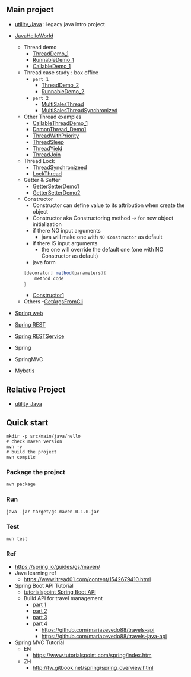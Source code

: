 ## Main project
- [utility_Java](https://github.com/yennanliu/utility_Java) : legacy java intro project
- [JavaHelloWorld](https://github.com/yennanliu/JavaHelloWorld/tree/main/src)
	- Thread demo
		- [ThreadDemo_1](./src/main/java/thread/ThreadDemo_1.java)
		- [RunnableDemo_1](./src/main/java/thread/RunnableDemo_1.java)
		- [CallableDemo_1](./src/main/java/thread/CallableDemo_1.java)
	- Thread case study : box office
		- `part 1`
			- [ThreadDemo_2](./src/main/java/thread/ThreadDemo_2.java)
			- [RunnableDemo_2](./src/main/java/thread/RunnableDemo_2.java)
		- `part 2`
			- [MultiSalesThread](./src/main/java/thread/MultiSalesThread.java)
			- [MultiSalesThreadSynchronized](./src/main/java/thread/MultiSalesThreadSynchronized.java)
	- Other Thread examples
		- [CallableThreadDemo_1](./src/main/java/thread/CallableThreadDemo_1.java)
		- [DamonThread_Demo1](./src/main/java/thread/DamonThread_Demo1.java)
		- [ThreadWithPriority](./src/main/java/thread/ThreadWithPriority.java)
		- [ThreadSleep](./src/main/java/thread/ThreadSleep.java)
		- [ThreadYield](./src/main/java/thread/ThreadYield.java)
		- [ThreadJoin](./src/main/java/thread/ThreadJoin.java)
	- Thread Lock
		- [ThreadSynchronizeed](./src/main/java/thread/ThreadSynchronizeed.java)
		- [LockThread](./src/main/java/thread/ThreadLock.java)
	- Getter & Setter
		- [GetterSetterDemo1](./src/main/java/Basics/GetterSetterDemo1.java)
		- [GetterSetterDemo2](./src/main/java/Basics/GetterSetterDemo2.java)
	- Constructor
		- Constructor can define value to its attribution when create the object
		- Constructor aka Constructoring method -> for new object initialization
		- if there NO input arguments
			- java will make one with `NO Constructor` as default
		- if there IS input arguments
			- the one will override the default one (one with NO Constructor as default)
		- java form
		```java
		[decorator] method(parameters){
			method code
		}
		```
		- [Constructor1](./src/main/java/Basics/ConstructorDemo1.java)
	- Others
		-[GetArgsFromCli](./src/main/java/Basics/GetArgsFromCli.java)

- [Spring web](https://github.com/yennanliu/JavaHelloWorld/tree/main/SpringWeb)
- [Spring REST](https://github.com/yennanliu/JavaHelloWorld/tree/main/SpringREST)
- [Spring RESTService](https://github.com/yennanliu/JavaHelloWorld/tree/main/SpringRESTService)
- Spring
- SpringMVC
- Mybatis

## Relative Project
- [utility_Java](https://github.com/yennanliu/utility_Java)

## Quick start
```
mkdir -p src/main/java/hello
# check maven version
mvn -v
# build the project
mvn compile
```

### Package the project
```
mvn package
```

### Run
```
java -jar target/gs-maven-0.1.0.jar
```

### Test 
```
mvn test
```

### Ref
- https://spring.io/guides/gs/maven/
- Java learning ref
	- https://www.itread01.com/content/1542679410.html
- Spring Boot API Tutorial
	- [tutorialspoint Spring Boot API](https://www.tutorialspoint.com/spring_boot/spring_boot_building_restful_web_services.htm)
	- Build API for travel management
		- [part 1](https://mari-azevedo.medium.com/building-a-restful-api-with-java-and-spring-framework-part-1-6c364a885831)
		- [part 2](https://mari-azevedo.medium.com/construindo-uma-api-restful-com-java-e-spring-framework-parte-2-7a6c3e2ad453)
		- [part 3](https://mari-azevedo.medium.com/construindo-uma-api-restful-com-java-e-spring-framework-parte-3-ab34fcc00dee)
		- [part 4](https://mari-azevedo.medium.com/construindo-uma-api-restful-com-java-e-spring-framework-parte-4-6287f68ffc3c?source=follow_footer---------0----------------------------)
			- https://github.com/mariazevedo88/travels-api
			- https://github.com/mariazevedo88/travels-java-api
- Spring MVC Tutorial
	- EN
		- https://www.tutorialspoint.com/spring/index.htm
	- ZH
		- http://tw.gitbook.net/spring/spring_overview.html

